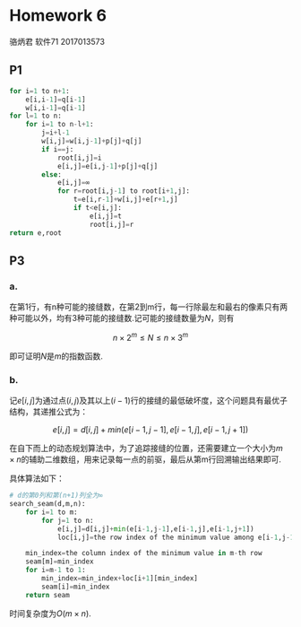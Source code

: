 # Homework 6
骆炳君 软件71 2017013573

## P1
```python
for i=1 to n+1:
    e[i,i-1]=q[i-1]
    w[i,i-1]=q[i-1]
for l=1 to n:
    for i=1 to n-l+1:
        j=i+l-1
        w[i,j]=w[i,j-1]+p[j]+q[j]
        if i==j:
            root[i,j]=i
            e[i,j]=e[i,j-1]+p[j]+q[j]
        else:
            e[i,j]=∞
            for r=root[i,j-1] to root[i+1,j]:
                t=e[i,r-1]+w[i,j]+e[r+1,j]
                if t<e[i,j]:
                    e[i,j]=t
                    root[i,j]=r
return e,root
```

## P3

### a.

在第1行，有n种可能的接缝数，在第2到m行，每一行除最左和最右的像素只有两种可能以外，均有3种可能的接缝数.记可能的接缝数量为$N$，则有

$$n\times2^m\le N\le n\times3^m$$

即可证明$N$是$m$的指数函数.

### b.

记$e[i,j]$为通过点$(i,j)$及其以上$(i-1)$行的接缝的最低破坏度，这个问题具有最优子结构，其递推公式为：

$$e[i,j]=d[i,j]+min(e[i-1,j-1],e[i-1,j],e[i-1,j+1])$$

在自下而上的动态规划算法中，为了追踪接缝的位置，还需要建立一个大小为$m\times n$的辅助二维数组，用来记录每一点的前驱，最后从第m行回溯输出结果即可.

具体算法如下：

```python
# d的第0列和第(n+1)列全为∞
search_seam(d,m,n):
    for i=1 to m:
        for j=1 to n:
            e[i,j]=d[i,j]+min(e[i-1,j-1],e[i-1,j],e[i-1,j+1])
            loc[i,j]=the row index of the minimum value among e[i-1,j-1],e[i-1,j],e[i-1,j+1]

    min_index=the column index of the minimum value in m-th row
    seam[m]=min_index
    for i=m-1 to 1:
        min_index=min_index+loc[i+1][min_index]
        seam[i]=min_index
    return seam
```

时间复杂度为$O(m\times n)$.

